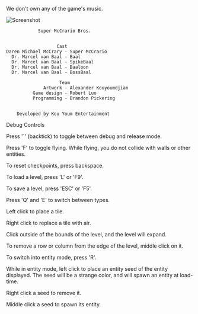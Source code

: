 We don't own any of the game's music.


![Screenshot](https://raw.githubusercontent.com/brandonpickering/super-mccrario-bros/master/Capture.PNG)


```
            Super McCrario Bros.


                   Cast
Daren Michael McCrary - Super McCrario
  Dr. Marcel van Baal - Baal
  Dr. Marcel van Baal - SpikeBaal
  Dr. Marcel van Baal - Baaloon
  Dr. Marcel van Baal - BossBaal

                    Team
              Artwork - Alexander Kouyoumdjian
          Game design - Robert Luo
          Programming - Brandon Pickering


    Developed by Kou Youm Entertainment
```



Debug Controls


Press '`' (backtick) to toggle between debug and release mode.

Press 'F' to toggle flying. While flying, you do not collide with walls or other entities.

To reset checkpoints, press backspace.

To load a level, press 'L' or 'F9'.

To save a level, press 'ESC' or 'F5'.

Press 'Q' and 'E' to switch between types.

Left click to place a tile.

Right click to replace a tile with air.

Click outside of the bounds of the level, and the level will expand.

To remove a row or column from the edge of the level, middle click on it.

To switch into entity mode, press 'R'.

While in entity mode, left click to place an entity seed of the entity displayed. The seed will be a strange color, and will spawn an entity at load-time.

Right click a seed to remove it.

Middle click a seed to spawn its entity.
